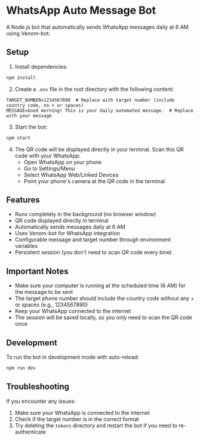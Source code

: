 # WhatsApp Auto Message Bot

A Node.js bot that automatically sends WhatsApp messages daily at 6 AM using Venom-bot.

## Setup

1. Install dependencies:
```bash
npm install
```

2. Create a `.env` file in the root directory with the following content:
```
TARGET_NUMBER=1234567890  # Replace with target number (include country code, no + or spaces)
MESSAGE=Good morning! This is your daily automated message.  # Replace with your message
```

3. Start the bot:
```bash
npm start
```

4. The QR code will be displayed directly in your terminal. Scan this QR code with your WhatsApp:
   - Open WhatsApp on your phone
   - Go to Settings/Menu
   - Select WhatsApp Web/Linked Devices
   - Point your phone's camera at the QR code in the terminal

## Features

- Runs completely in the background (no browser window)
- QR code displayed directly in terminal
- Automatically sends messages daily at 6 AM
- Uses Venom-bot for WhatsApp integration
- Configurable message and target number through environment variables
- Persistent session (you don't need to scan QR code every time)

## Important Notes

- Make sure your computer is running at the scheduled time (6 AM) for the message to be sent
- The target phone number should include the country code without any + or spaces (e.g., 1234567890)
- Keep your WhatsApp connected to the internet
- The session will be saved locally, so you only need to scan the QR code once

## Development

To run the bot in development mode with auto-reload:
```bash
npm run dev
```

## Troubleshooting

If you encounter any issues:
1. Make sure your WhatsApp is connected to the internet
2. Check if the target number is in the correct format
3. Try deleting the `tokens` directory and restart the bot if you need to re-authenticate 